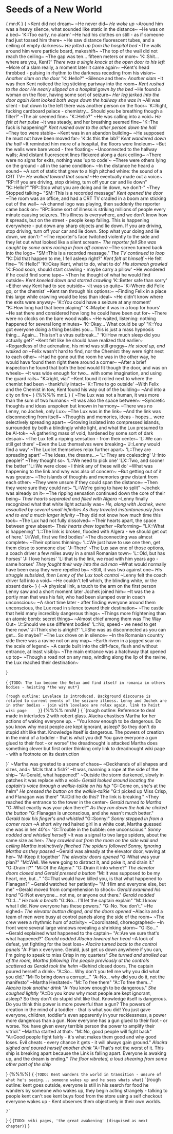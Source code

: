 # Seeds of a New World
{
mn:K
}
{
~Kent did not dream~
~He never did~
*He woke up*
~Around him was a heavy silence, what sounded like static in the distance~
~He was on a bed~
'K::Too early, no alarm'
~He had his clothes on still - as if someone had just tossed him there~
~He saw distance fluorescent tubes, and a ceiling of empty darkness~
*He jolted up from the hospital bed*
~The walls around him were particle board, makeshift~
~The top of the wall did not reach the ceiling~
~The gap was ten... fifteen meters or more~
'K::Shit... where are you, Kent?'
*There was a single knock at the open door to his left*
~More of a slam really, a moment later it came again~
~Kent's head throbbed - pulsing in rhythm to the darkness receding from his vision~
*Another slam on the door*
"K::Hello?"
~Silence and then~
*Another slam*
~It was then Kent noticed the leg sticking partway into the room~
*Kent rushed to the door*
*He nearly slipped on a hospital gown by the bed*
~He found a woman on the floor, having some sort of seizure~
*Her leg jerked into the door again*
*Kent looked both ways down the hallway she was in*
~All was silent - but down to the left there was another person on the floor~
'K::Right, fucking cardboard palace - chemistry... 
Should you be breathing though a filter?'
~The air seemed fine~
"K::Hello?"
~He was calling into a void~
*He felt at her pulse*
~It was steady, and her breathing seemed fine~
'K::The fuck is happening?'
*Kent rushed over to the other person down the hall*
~They too were stable~
~Kent was in an abandon building~ 
~He supposed he must not have been moved far~
'K::Is this the lab?'
*Kent wandered down the hall*
~It reminded him more of a hospital, the floors were linoleum~
~But the walls were bare wood - free floating~
~Unconnected to the hallway walls; And distant fluorescent lines flickered along a dark ceiling~
~There were no signs for exits, nothing was 'up to code'~
~There were others lying on the ground - all in the same condition~
~In the distance he heard a sound~
~A sort of static that grew to a high pitched whine: the sound of a CRT TV~
*He walked toward that sound*
~He eventually made out a voice~
"RP::If you are driving, stop driving, turn off your car and lie down"
"K::Hello?"
"RP::Stop what you are doing and lie down, we don't-"
~They Stopped talking~
"SM::This is a recorded message"
*Kent opened the door*
~The room was an office, and had a CRT TV cradled in a boom arm sticking out of the wall~
~A channel logo was playing, then suddenly the reporter came back on~
"RP::Some sort of illness is striking millions of people every minute causing seizures.
This illness is everywhere, and we don't know how it spreads, but on the street - people keep falling.
This is happening everywhere - put down any sharp objects and lie down.
If you are driving, stop driving, turn off your car and lie down.
Stop what your doing and lie down, we don't-"
~The reporter's face twitched violently to the side and they let out what looked like a silent scream~
*The reporter fell*
*She was caught by some arms racing in from off camera*
~The screen turned back into the logo~
"SM::This is a recorded message."
*The TV continued to loop*
"K::Did that happen to me, I fell asleep right?"
*Kent felt at himself*
~He felt fine~
"K::Hello!"
'K::Okay Kent, what to do, what to do'
*His stomach growled*
'K::Food soon, should start crawling - maybe carry a pillow'
~He wondered if he could find some tape~
~Then he thought of what he would find outside~
*Kent kneeled down and started crawling*
'K::Better safe than sorry'
~Either way Kent had to see outside~
~It was so quite~
'K::Where did Felix go, or the chemist'
~Kent ran through his options:~
~Finding Felix in a place this large while crawling would be less than ideal~
~He didn't know where the exits were anyway~
'K::You could have a seizure at any moment'
"K::How long had that been playing"
'K::Maybe it was in a loop for hours'
~He sat there and considered how long he could have been out for~
~There were no clocks on the bare wood walls~
~He waited, listening: nothing happened for several long minutes~
'K::Okay... What could be up'
"K::You got everyone doing a thing besides you... 
This is just a mass hypnosis thing... 
Again...
This isn't a virus outbreak..."
'K::How much sleep did you actually get?'
~Kent felt like he should have realized that earlier~
~Regardless of the adrenaline, his mind was still groggy~
*He stood up, and walked on*
~Felix wasn't hard to find, nor the Chemist: they were right next to each other~
~Had he gone out the room he was in the other way, he would have found them right there around a corner~
~After a brief inspection he found that both the bed would fit though the door, and was on wheels~
~It was wide enough for two... with some imagination, and using the guard rails~
"K::right, vial"
~Kent found it rolled next to where the chemist had been - thankfully intact~
'K::Time to go outside'
~With Felix and the Chemist in tow, Kent found his way out of the building~
~And into a city on fire~
}
{%%%%
mn:L
}
{
~The Lux was not a human, it was more than the sum of two humans~
~It was also the space between~
~Syncretic thoughts and ideas unspoken but known in harmony~
~There was no Lenny, no Jochek, only Lux~
~The Lux was in the link~
~And the link was disconnecting from itself~
~Thoughts and memories, ideas - hopes... were selectively spreading apart~
~Growing isolated into compressed islands, surrounded by both a blindingly white light, and what the Lux presumed to be Al-tok~
~A gathering mass of void, hardened by some sort of dark despair~
~The Lux felt a ripping sensation - from their center~
'L::We can still get there'
~Even the Lux themselves were breaking~
'J::Lenny would find a way'
~The Lux let themselves relax further apart~
'L::They are spreading apart'
~The ideas, the dreams...~
'L::They are coalescing'
'J::Into people?'
~They thought so~
'L::We need to pick one'
'LX::Two, and sooner the better'
'L::We were close - I think any of these will do'
~What was happening to the link and why was also of concern~
~But getting out of it was greater~
~The islands of thoughts and memories grew distant from each other~
~They were unsure if they could span the distance~
~Then they were sure they could not~
"L::We're going to have to split"
~Jochek was already on it~
~The ripping sensation continued down the core of their being~
*Their hearts separated and filled with Algera*
~Lenny finally recognized what that white light actually was~
*He, along with Jochek, were assaulted by several small infinities*
*As they traveled instantaneously from end to end a much larger infinity*
~They did not know how much time this took~
~The Lux had not fully dissolved~
~Their hearts apart, the space between grew absent~
*Their hearts drew together*
~Reforming~
"LX::What is happening"
'L::The link is broken, flooded with Algera - we should get out of here.'
'J::Well, first we find bodies'
~The disconnecting was almost complete~
~Their options thinning~
'L::We just have to use one then, get them close to someone else'
'J::There'
~The Lux saw one of those options, a coach driver a few miles away in a small Romanian town~
'L::Old, but has horses'
'J::I love horses'
'L::that is the link, we road with him years ago - same horses'
*They fought their way into the old man*
~What would normally have been easy they were repelled by~
~Still, it was two against one~
*His struggle subsided, then Lenny of the Lux took control*
~Lenny felt the coach driver fall into a void~
~He couldn't tell which, the blinding white, or the absent dark~
}
{
~A physical link, a touch to the arm on the first person Lenny saw and a short moment later Jochek joined him~
~It was the a portly man that was his fair, who had been slumped over in coach unconscious~
~A short time later - after finding everyone around them unconscious, the Lux road in silence toward their destination~
~The castle that held many incredibly dangerous things~
~Things more frightening than an atomic bomb: secret things~
~Almost chief among them was The Way Out~
'J::Should we use different bodies'
'L::No, speed - we need to get there now.'
'J::Think she is alright?'
'L::She was as disconnected as you can get... 
So maybe?'
~The Lux drove on in silence~
~In the Romanian country side there was a ravine not on any map~
~Earth riven in a jagged scar on the scale of legend~
~A castle built into the cliff-face, flush and without entrance, at least visibly~
~The main entrance was a hatchway that opened up top~
~Though a road not on any map, winding along the lip of the ravine, the Lux reached their destination~

}

{
`{TODO: The lux become the Relux and find itself in romania in others bodies - heisting *the way out*}`


`{rough outline:
    Lovelace is introduced.
    Background discourse is related to current events of the seizure illness.
    Lenny and Jochek are in other bodies - join with lovelace are relux again.
    link to heist wiki page    
}`}
{%%%%
mn:M
}
{
`{rough outline:
    Reference to deal made in interludes 2 with robert glass.
    Alacira chastises Martha for her actions of waking everyone up. -
        "You know enough to be dangerous. 
        Do you know why most people are kept ignorant, asleep? 
        So they don't do stupid shit like that.
        Knowledge itself is dangerous. 
        The powers of creation in the mind of a toddler - that is what you did!
        You gave everyone a gun glued to their foot - or worse"
    the dreadnought is attacked
    Martha does something clever but first order thinking only
    link to dreadnought wiki page - with a footnote on its destruction
        
}`
~Martha was greeted to a scene of chaos~
~Deckhands of all shapes and sizes, and~
'M::Is that a fish?'
~It was, manning a rope at the side of the ship~
"A::Gerald, what happened!"
~Outside the storm darkened, slowly in patches it was replace with a void~
*Gerald looked around locating the captain's voice through a walkie-talkie on his hip*
"G::Come on, she's at the helm"
*He pressed the button on the walkie-talkie*
"G::I picked up Miss Crisp, and Flanagan was there"
"A::Did he do this? The link is breaking."
~They reached the entrance to the tower in the center~
*Gerald turned to Martha*
"G::What exactly was your plan there?"
*As they ran down the hall he clicked the button*
"G::Flanagan is unconscious, and she wasn't much better."
*Gerald took his finger's and whistled*
"G::Sonny!"
*Sonny stepped in from a corner room*
~A short wiry red haired girl in a white coat, Martha guessed she was in her 40's~
"G::Trouble in the bubble: one unconscious."
*Sonny nodded and whistled herself*
~It was a signal to two large spiders, about the same size as her~
*They crawled out from the room on the side wall and ceiling*
*Martha instinctively flinched*
*The spiders followed Sonny, ignoring Martha as they passed*
~Gerald was already at the elevator door, waving at her~
'M::Keep it together'
*The elevator doors opened*
"G::What was your plan?"
"M::Well. We were going to distract it, and poke it, and drain it."
"G::Drain it?"
"M::Of the Algera."
"G::Drain it into where?"
*The elevator doors closed and Gerald pressed a button*
"M::It was supposed to be my heart, me, but..."
"G::That would have killed you, is that what happened to Flanagan?"
~Gerald watched her patiently~
"M::Him and everyone else, but me"
~Gerald moved from comprehension to shock~
*Gerald examined his hand*
"G::Not everyone... not me, or anyone out there."
*Gerald nodded*
"G::I..."
*He took a breath*
"G::No... I'll let the captain explain"
"M::I know what I did. 
Now everyone has these powers."
"G::No. 
You don't."
~He sighed~
*The elevator button dinged, and the doors opened*
~Alacira and a team of men were busy at control panels along the side of the room~
~The crew were a rhythmic hum of activity~
~Coordinated, choreographed~
~In front were several large windows revealing a shrinking storm~
"G::So..."
~Gerald explained what happened to the captain~
"A::Are we sure that's what happened?"
*Gerald nodded*
*Alacira lowered her head*
~A look of defeat, yet fighting for the best loss~
*Alacira turned back to the control panels*
"A::Plan x everyone.
Gerald, just get us down anywhere if you can, I'm going to speak to miss Crisp in my quarters"
*She turned and strolled out of the room, Martha following*
*The people previously at the controls scattered as Gerald took the helm*
~Behind closed doors, The captain poured herself a drink~
"A::So... 
Why don't you tell me why you did what you did."
"M::To bring down a corrupt..."
"A::No... why did you do it, not the manifesto"
~Martha Hesitated~
"M::To free them"
"A::To free them..."
*Alacira took another drink*
"A::You know enough to be dangerous." 
*She coughed lightly*
"A::Do you know why most people are kept ignorant, asleep? 
So they don't do stupid shit like that.
Knowledge itself is dangerous. 
Do you think this power is more powerful than a gun?
The powers of creation in the mind of a toddler - that is what you did!
You just gave everyone, children, toddler's even apparently in your recklessness, a power more dangerous than a gun.
Now everyone has a gun glued to their foot - or worse.
You have given every terrible person the power to amplify their vitriol."
~Martha started at that~
"M::No, good people will fight back"
"A::Good people fight fairly - it's what makes them good and why good loses.
Evil cheats - every chance it gets - it will always gain ground."
*Alacira sighed and poured herself another drink*
"A::That's not the worst of it.
This ship is breaking apart because the Link is falling apart.
Everyone is awaking up, and the dream is ending."
*The floor vibrated, a loud shearing from some other part of the ship*


}
{%%%%}
{
`{TODO: Kent wanders the world in transition - unsure of what he's seeing... someone wakes up and he sees whats what}`
`{rough outline:
    kent goes outside, everyone is still
    in his search for food he wanders by someone who wakes up, they begin acting strangely - talking to people kent can't see
    kent buys food from the store using a self checkout
    everyone wakes up - Kent observes them objectively in their own worlds. 

    }`
}
{
`{TODO: wiki pages, 'the great awakening' (disguised as next chapter)}`
}